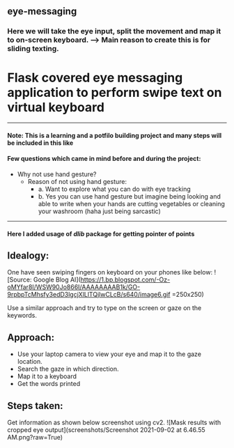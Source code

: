## eye-messaging
### Here we will take the eye input, split the movement and map it to on-screen keyboard. --> Main reason to create this is for sliding texting.

# Flask covered eye messaging application to perform swipe text on virtual keyboard
-----------------------------------------------------------------------------------------------
#### Note: This is a learning and a potfilo building project and many steps will be included in this like
#### Few questions which came in mind before and during the project:
 - Why not use hand gesture?
    - Reason of not using hand gesture: 
        - a. Want to explore what you can do with eye tracking
        - b. Yes you can use hand gesture but imagine being looking and able to write when your hands are cutting vegetables or cleaning your washroom (haha just being sarcastic)
    
-----------------------------------------------------------------------------------------------
#### Here I added usage of *dlib* package for getting pointer of points
## Idealogy:
One have seen swiping fingers on keyboard on your phones like below:
![Source: Google Blog AI](https://1.bp.blogspot.com/-Oz-oMYfar8I/WSW90Jo866I/AAAAAAAAB1k/GO-9rpbpTcMhsfy3edD3lgcjXlLlTQjlwCLcB/s640/image6.gif =250x250)

Use a similar approach and try to type on the screen or gaze on the keywords.

## Approach:
 - Use your laptop camera to view your eye and map it to the gaze location.
 - Search the gaze in which direction. 
 - Map it to a keyboard
 - Get the words printed

## Steps taken:
Get information as shown below screenshot using cv2.
![Mask results with cropped eye output](screenshots/Screenshot 2021-09-02 at 6.46.55 AM.png?raw=True)